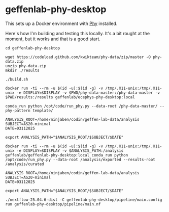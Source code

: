 # geffenlab-phy-desktop

This sets up a Docker environment with [Phy](https://github.com/cortex-lab/phy) installed.

Here's how I'm building and testing this locally.  It's a bit rought at the moment, but it works and that is a good start.

```
cd geffenlab-phy-desktop

wget https://codeload.github.com/kwikteam/phy-data/zip/master -O phy-data.zip
unzip phy-data.zip
mkdir ./results

./build.sh

docker run -ti --rm -u $(id -u):$(id -g) -v /tmp/.X11-unix:/tmp/.X11-unix -e DISPLAY=$DISPLAY -v $PWD/phy-data-master:/phy-data-master -v $PWD/results:/results geffenlab/ecephys-phy-desktop:local

conda_run python /opt/code/run_phy.py --data-root /phy-data-master/ --phy-pattern template/
```

```
ANALYSIS_ROOT=/home/ninjaben/codin/geffen-lab-data/analysis
SUBJECT=AS20-minimal
DATE=03112025

export ANALYSIS_PATH="$ANALYSIS_ROOT/$SUBJECT/$DATE"

docker run -ti --rm -u $(id -u):$(id -g) -v /tmp/.X11-unix:/tmp/.X11-unix -e DISPLAY=$DISPLAY -v $ANALYSIS_PATH:/analysis geffenlab/geffenlab-phy-desktop:local conda_run python /opt/code/run_phy.py --data-root /analysis/exported --results-root /analysis/curated
```

```
ANALYSIS_ROOT=/home/ninjaben/codin/geffen-lab-data/analysis
SUBJECT=AS20-minimal
DATE=03112025

export ANALYSIS_PATH="$ANALYSIS_ROOT/$SUBJECT/$DATE"

./nextflow-25.04.6-dist -C geffenlab-phy-desktop/pipeline/main.config run geffenlab-phy-desktop/pipeline/main.nf
```